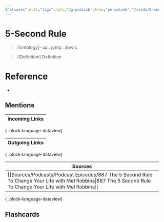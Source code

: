 ```yaml
---
{"aliases":null,"tags":null,"dg-publish":true,"permalink":"/cards/5-second-rule/","dgPassFrontmatter":true}
---
```


# 5-Second Rule

> [!ontology]-
> up:: 
> jump:: 
> down:: 

> [!Definition] Definition

# Reference

- 

## Mentions

| Incoming Links |
| -------------- |

{ .block-language-dataview}

| Outgoing Links |
| -------------- |

{ .block-language-dataview}

| Sources                                                                                                                                                         |
| --------------------------------------------------------------------------------------------------------------------------------------------------------------- |
| [[Sources/Podcasts/Podcast Episodes/887 The 5 Second Rule To Change Your Life with Mel Robbins\|887 The 5 Second Rule To Change Your Life with Mel Robbins]] |

{ .block-language-dataview}

## Flashcards